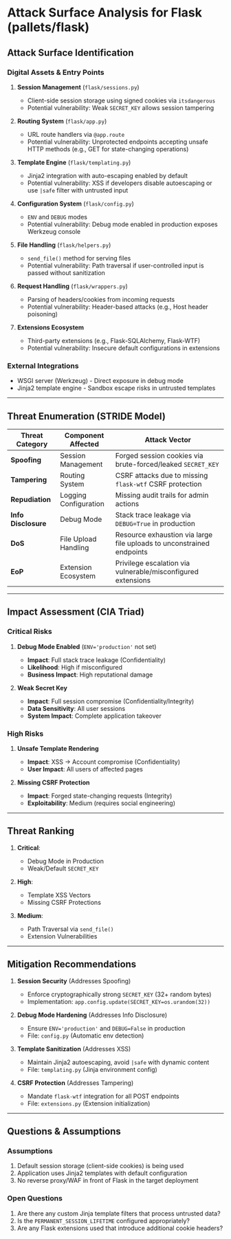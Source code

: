 # Attack Surface Analysis for Flask (pallets/flask)

## Attack Surface Identification

### Digital Assets & Entry Points
1. **Session Management** (`flask/sessions.py`)
   - Client-side session storage using signed cookies via `itsdangerous`
   - Potential vulnerability: Weak `SECRET_KEY` allows session tampering

2. **Routing System** (`flask/app.py`)
   - URL route handlers via `@app.route`
   - Potential vulnerability: Unprotected endpoints accepting unsafe HTTP methods (e.g., GET for state-changing operations)

3. **Template Engine** (`flask/templating.py`)
   - Jinja2 integration with auto-escaping enabled by default
   - Potential vulnerability: XSS if developers disable autoescaping or use `|safe` filter with untrusted input

4. **Configuration System** (`flask/config.py`)
   - `ENV` and `DEBUG` modes
   - Potential vulnerability: Debug mode enabled in production exposes Werkzeug console

5. **File Handling** (`flask/helpers.py`)
   - `send_file()` method for serving files
   - Potential vulnerability: Path traversal if user-controlled input is passed without sanitization

6. **Request Handling** (`flask/wrappers.py`)
   - Parsing of headers/cookies from incoming requests
   - Potential vulnerability: Header-based attacks (e.g., Host header poisoning)

7. **Extensions Ecosystem**
   - Third-party extensions (e.g., Flask-SQLAlchemy, Flask-WTF)
   - Potential vulnerability: Insecure default configurations in extensions

### External Integrations
- WSGI server (Werkzeug) - Direct exposure in debug mode
- Jinja2 template engine - Sandbox escape risks in untrusted templates

---

## Threat Enumeration (STRIDE Model)

| Threat Category | Component Affected          | Attack Vector                                                                 |
|-----------------|----------------------------|-------------------------------------------------------------------------------|
| **Spoofing**    | Session Management          | Forged session cookies via brute-forced/leaked `SECRET_KEY`                   |
| **Tampering**   | Routing System              | CSRF attacks due to missing `flask-wtf` CSRF protection                      |
| **Repudiation** | Logging Configuration       | Missing audit trails for admin actions                                        |
| **Info Disclosure** | Debug Mode              | Stack trace leakage via `DEBUG=True` in production                            |
| **DoS**         | File Upload Handling        | Resource exhaustion via large file uploads to unconstrained endpoints        |
| **EoP**         | Extension Ecosystem         | Privilege escalation via vulnerable/misconfigured extensions                   |

---

## Impact Assessment (CIA Triad)

### Critical Risks
1. **Debug Mode Enabled** (`ENV='production'` not set)
   - **Impact**: Full stack trace leakage (Confidentiality)
   - **Likelihood**: High if misconfigured
   - **Business Impact**: High reputational damage

2. **Weak Secret Key**
   - **Impact**: Full session compromise (Confidentiality/Integrity)
   - **Data Sensitivity**: All user sessions
   - **System Impact**: Complete application takeover

### High Risks
1. **Unsafe Template Rendering**
   - **Impact**: XSS → Account compromise (Confidentiality)
   - **User Impact**: All users of affected pages

2. **Missing CSRF Protection**
   - **Impact**: Forged state-changing requests (Integrity)
   - **Exploitability**: Medium (requires social engineering)

---

## Threat Ranking

1. **Critical**:
   - Debug Mode in Production
   - Weak/Default `SECRET_KEY`

2. **High**:
   - Template XSS Vectors
   - Missing CSRF Protections

3. **Medium**:
   - Path Traversal via `send_file()`
   - Extension Vulnerabilities

---

## Mitigation Recommendations

1. **Session Security** (Addresses Spoofing)
   - Enforce cryptographically strong `SECRET_KEY` (32+ random bytes)
   - Implementation: `app.config.update(SECRET_KEY=os.urandom(32))`

2. **Debug Mode Hardening** (Addresses Info Disclosure)
   - Ensure `ENV='production'` and `DEBUG=False` in production
   - File: `config.py` (Automatic env detection)

3. **Template Sanitization** (Addresses XSS)
   - Maintain Jinja2 autoescaping, avoid `|safe` with dynamic content
   - File: `templating.py` (Jinja environment config)

4. **CSRF Protection** (Addresses Tampering)
   - Mandate `flask-wtf` integration for all POST endpoints
   - File: `extensions.py` (Extension initialization)

---

## Questions & Assumptions

### Assumptions
1. Default session storage (client-side cookies) is being used
2. Application uses Jinja2 templates with default configuration
3. No reverse proxy/WAF in front of Flask in the target deployment

### Open Questions
1. Are there any custom Jinja template filters that process untrusted data?
2. Is the `PERMANENT_SESSION_LIFETIME` configured appropriately?
3. Are any Flask extensions used that introduce additional cookie headers?
